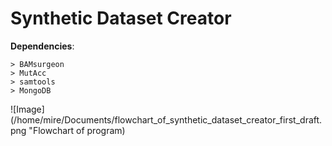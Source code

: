 # Synthetic Dataset Creator

**Dependencies**:  

    > BAMsurgeon
    > MutAcc
    > samtools
    > MongoDB

![Image](/home/mire/Documents/flowchart_of_synthetic_dataset_creator_first_draft.png "Flowchart of program)